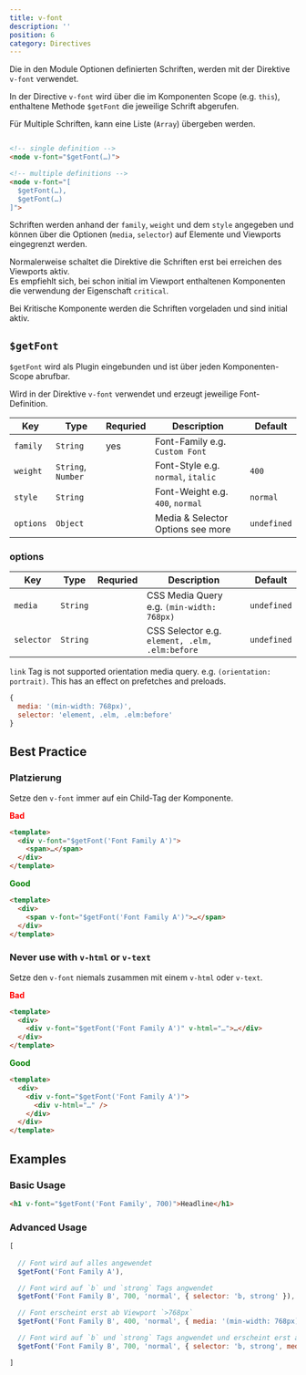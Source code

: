 ```yaml
---
title: v-font
description: ''
position: 6
category: Directives
---
```


Die in den Module Optionen definierten Schriften, werden mit der Direktive `v-font` verwendet. 

In der Directive `v-font` wird über die im Komponenten Scope (e.g. `this`), enthaltene Methode `$getFont` die jeweilige Schrift abgerufen.

 Für Multiple Schriften, kann eine Liste (`Array`) übergeben werden.

```html

<!-- single definition -->
<node v-font="$getFont(…)">

<!-- multiple definitions -->
<node v-font="[
  $getFont(…),
  $getFont(…)
]">
```


Schriften werden anhand der `family`, `weight` und dem `style` angegeben und können über die Optionen (`media`, `selector`) auf Elemente und Viewports eingegrenzt werden.

Normalerweise schaltet die Direktive die Schriften erst bei erreichen des Viewports aktiv.  
Es empfiehlt sich, bei schon initial im Viewport enthaltenen Komponenten die verwendung der Eigenschaft `critical`.

Bei <nuxt-link to="/usage#kritische-komponente">Kritische Komponente</nuxt-link> werden die Schriften vorgeladen und sind initial aktiv.
## `$getFont`

`$getFont` wird als Plugin eingebunden und ist über jeden Komponenten-Scope abrufbar. 

Wird in der Direktive `v-font` verwendet und erzeugt jeweilige Font-Definition.

| Key       | Type               | Requried | Description                                                                   | Default     |
| --------- | ------------------ | -------- | ----------------------------------------------------------------------------- | ----------- |
| `family`  | `String`           | yes      | Font-Family e.g. `Custom Font`                                                |             |
| `weight`  | `String`, `Number` |          | Font-Style e.g. `normal`, `italic`                                            | `400`       |
| `style`   | `String`           |          | Font-Weight e.g. `400`, `normal`                                              | `normal`    |
| `options` | `Object`           |          | Media & Selector Options <nuxt-link to="/v-font#options">see more</nuxt-link> | `undefined` |


### options

| Key        | Type     | Requried | Description                                    | Default     |
| ---------- | -------- | -------- | ---------------------------------------------- | ----------- |
| `media`    | `String` |          | CSS Media Query e.g. `(min-width: 768px)`      | `undefined` |
| `selector` | `String` |          | CSS Selector e.g. `element, .elm, .elm:before` | `undefined` |


<alert type="danger">
<code>link</code> Tag is not supported orientation media query. e.g. <code>(orientation: portrait)</code>.
This has an effect on prefetches and preloads.
</alert>

```js
{
  media: '(min-width: 768px)',
  selector: 'element, .elm, .elm:before'
}
```

## Best Practice

### Platzierung

Setze den `v-font` immer auf ein Child-Tag der Komponente.

**<span style="color: red;">Bad</span>**
```html
<template>
  <div v-font="$getFont('Font Family A')">
    <span>…</span>
  </div>
</template>
```

**<span style="color: green;">Good</span>**
```html
<template>
  <div>
    <span v-font="$getFont('Font Family A')">…</span>
  </div>
</template>
```
### Never use with `v-html` or `v-text`

Setze den `v-font` niemals zusammen mit einem `v-html` oder `v-text`.

**<span style="color: red;">Bad</span>**
```html
<template>
  <div>
    <div v-font="$getFont('Font Family A')" v-html="…">…</div>
  </div>
</template>
```

**<span style="color: green;">Good</span>**
```html
<template>
  <div>
    <div v-font="$getFont('Font Family A')">
      <div v-html="…" />
    </div>
  </div>
</template>
```

## Examples

### Basic Usage

```html
<h1 v-font="$getFont('Font Family', 700)">Headline</h1>
```
### Advanced Usage

```js
[
  
  // Font wird auf alles angewendet
  $getFont('Font Family A'),

  // Font wird auf `b` und `strong` Tags angwendet
  $getFont('Font Family B', 700, 'normal', { selector: 'b, strong' }),

  // Font erscheint erst ab Viewport `>768px`
  $getFont('Font Family B', 400, 'normal', { media: '(min-width: 768px)' }),

  // Font wird auf `b` und `strong` Tags angwendet und erscheint erst ab Viewport `>768px`
  $getFont('Font Family B', 700, 'normal', { selector: 'b, strong', media: '(min-width: 768px)' })

]
```

